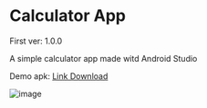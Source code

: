 # Calculator App

First ver: 1.0.0

A simple calculator app made witd Android Studio

Demo apk: [Link Download](https://drive.google.com/file/d/1UFuhgqUzkDunVclaiOkOvfCSbg3GAtCq/view?usp=sharing)

![image](https://user-images.githubusercontent.com/86788383/159167751-f4939f13-063a-4be9-a88c-671105cdf037.png)

